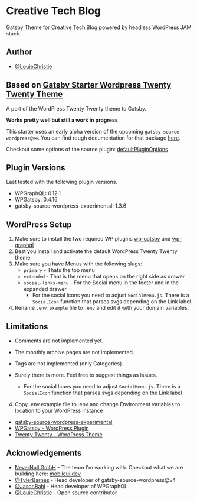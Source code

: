 # Creative Tech Blog

Gatsby Theme for Creative Tech Blog powered by headless WordPress JAM stack.

## Author

- [@LouieChristie](https://github.com/louiechristie)

## Based on [Gatsby Starter Wordpress Twenty Twenty Theme](https://github.com/henrikwirth/gatsby-starter-wordpress-twenty-twenty)

A port of the WordPress Twenty Twenty theme to Gatsby.

**Works pretty well but still a work in progress**

This starter uses an early alpha version of the upcoming `gatsby-source-wordpress@v4`. You can find rough documentation for that package [here](https://github.com/TylerBarnes/gatsby/blob/feat/source-wordpress-v4/packages/gatsby-source-wordpress-experimental/README.md).

Checkout some options of the source plugin: [defaultPluginOptions](https://github.com/gatsbyjs/gatsby-source-wordpress-experimental/blob/master/src/models/gatsby-api.js#L6)

## Plugin Versions

Last tested with the following plugin versions.

- WPGraphQL: 0.12.1
- WPGatsby: 0.4.16
- gatsby-source-wordpress-experimental: 1.3.6

## WordPress Setup

1. Make sure to install the two required WP plugins [wp-gatsby](https://github.com/gatsbyjs/wp-gatsby) and [wp-graphql](https://github.com/wp-graphql/wp-graphql)
2. Best you install and activate the default WordPress Twenty Twenty theme
3. Make sure you have Menus with the following slugs:
   - `primary` - Thats the top menu
   - `extended` - That is the menu that opens on the right side as drawer
   - `social-links-menu` - For the Social menu in the footer and in the expanded drawer
      - For the social Icons you need to adjust `SocialMenu.js`. There is a `SocialIcon` function that parses svgs depending on the Link label
4. Rename `.env.example` file to `.env` and edit it with your domain variables.

## Limitations

- Comments are not implemented yet.
- The monthly archive pages are not implemented.
- Tags are not implemented (only Categories).
- Surely there is more. Feel free to suggest things as issues.

  - For the social Icons you need to adjust `SocialMenu.js`. There is a `SocialIcon` function that parses svgs depending on the Link label

4. Copy .env.example file to .env and change Environment variables to location to your WordPress instance

- [gatsby-source-wordpress-experimental](https://github.com/gatsbyjs/gatsby-source-wordpress-experimental)
- [WPGatsby - WordPress Plugin](https://github.com/gatsbyjs/wp-gatsby)
- [Twenty Twenty - WordPress Theme](https://de.wordpress.org/themes/twentytwenty/)

## Acknowledgements

- [NeverNull GmbH](https://nevernull.io) - The team I'm working with. Checkout what we are building here: [mobileui.dev](https://mobileui.dev)
- [@TylerBarnes](https://github.com/TylerBarnes) - Head developer of gatsby-source-wordpress@v4
- [@JasonBahl](https://github.com/jasonbahl) - Head developer of WPGraphQL
- [@LouieChristie](https://github.com/louiechristie) - Open source contributor
